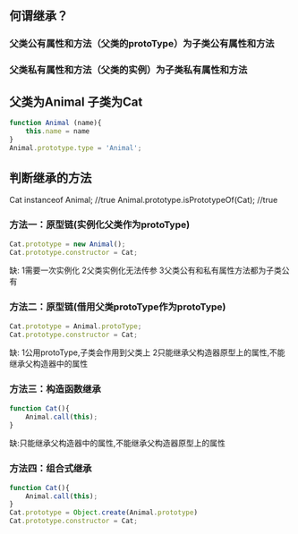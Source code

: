 ## 何谓继承？
### 父类公有属性和方法（父类的protoType）为子类公有属性和方法
### 父类私有属性和方法（父类的实例）为子类私有属性和方法

## 父类为Animal 子类为Cat
```javaScript
function Animal (name){
    this.name = name
}
Animal.prototype.type = 'Animal';
```

## 判断继承的方法
Cat instanceof Animal;     //true
Animal.prototype.isPrototypeOf(Cat);    //true

  
  ### 方法一：原型链(实例化父类作为protoType)

```javaScript
Cat.prototype = new Animal();
Cat.prototype.constructor = Cat;
```
缺:
1需要一次实例化 
2父类实例化无法传参
3父类公有和私有属性方法都为子类公有
  
  ### 方法二：原型链(借用父类protoType作为protoType)

```javaScript
Cat.prototype = Animal.protoType;
Cat.prototype.constructor = Cat;
```
缺:
1公用protoType,子类会作用到父类上
2只能继承父构造器原型上的属性,不能继承父构造器中的属性

  ### 方法三：构造函数继承

```javaScript
function Cat(){  
    Animal.call(this);
}
```
缺:只能继承父构造器中的属性,不能继承父构造器原型上的属性


  ### 方法四：组合式继承
```javaScript
function Cat(){  
    Animal.call(this);
}
Cat.prototype = Object.create(Animal.prototype)
Cat.prototype.constructor = Cat;
```


